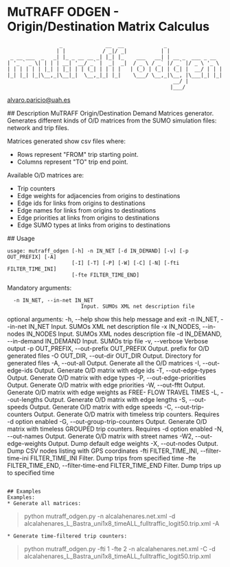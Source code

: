 # MuTRAFF ODGEN - Origin/Destination Matrix Calculus
```
                 _              __  __             _                  
                | |            / _|/ _|           | |                 
 _ __ ___  _   _| |_ _ __ __ _| |_| |_    ___   __| | __ _  ___ _ __  
| '_ ` _ \| | | | __| '__/ _` |  _|  _|  / _ \ / _` |/ _` |/ _ \ '_ \ 
| | | | | | |_| | |_| | | (_| | | | |   | (_) | (_| | (_| |  __/ | | |
|_| |_| |_|\__,_|\__|_|  \__,_|_| |_|    \___/ \__,_|\__, |\___|_| |_|
                                                      __/ |           
                                                     |___/            
```
alvaro.paricio@uah.es

## Description
MuTRAFF Origin/Destination Demand Matrices generator.
Generates different kinds of O/D matrices from the SUMO simulation files: network and trip files.

Matrices generated show csv files where:
* Rows represent "FROM" trip starting point.
* Columns represent "TO" trip end point.

Available O/D matrices are:
* Trip counters 
* Edge weights for adjacencies from origins to destinations
* Edge ids for links from origins to destinations
* Edge names for links from origins to destinations
* Edge priorities at links from origins to destinations
* Edge SUMO types at links from origins to destinations

## Usage
```
usage: mutraff_odgen [-h] -n IN_NET [-d IN_DEMAND] [-v] [-p OUT_PREFIX] [-A]
                     [-I] [-T] [-P] [-W] [-C] [-N] [-fti FILTER_TIME_INI]
                     [-fte FILTER_TIME_END]
```

Mandatory arguments:
```
  -n IN_NET, --in-net IN_NET
                        Input. SUMOs XML net description file
```

optional arguments:
  -h, --help            show this help message and exit
  -n IN_NET, --in-net IN_NET
                        Input. SUMOs XML net description file
  -x IN_NODES, --in-nodes IN_NODES
                        Input. SUMOs XML nodes description file
  -d IN_DEMAND, --in-demand IN_DEMAND
                        Input. SUMOs trip file
  -v, --verbose         Verbose output
  -p OUT_PREFIX, --out-prefix OUT_PREFIX
                        Output. prefix for O/D generated files
  -O OUT_DIR, --out-dir OUT_DIR
                        Output. Directory for generated files
  -A, --out-all         Output. Generate all the O/D matrices
  -I, --out-edge-ids    Output. Generate O/D matrix with edge ids
  -T, --out-edge-types  Output. Generate O/D matrix with edge types
  -P, --out-edge-priorities
                        Output. Generate O/D matrix with edge priorities
  -W, --out-fftt        Output. Generate O/D matrix with edge weights as FREE-
                        FLOW TRAVEL TIMES
  -L, --out-lengths     Output. Generate O/D matrix with edge lengths
  -S, --out-speeds      Output. Generate O/D matrix with edge speeds
  -C, --out-trip-counters
                        Output. Generate O/D matrix with timeless trip
                        counters. Requires -d option enabled
  -G, --out-group-trip-counters
                        Output. Generate O/D matrix with timeless GROUPED trip
                        counters. Requires -d option enabled
  -N, --out-names       Output. Generate O/D matrix with street names
  -W2, --out-edge-weights
                        Output. Dump default edge weights
  -X, --out-nodes       Output. Dump CSV nodes listing with GPS coordinates
  -fti FILTER_TIME_INI, --filter-time-ini FILTER_TIME_INI
                        Filter. Dump trips from specified time
  -fte FILTER_TIME_END, --filter-time-end FILTER_TIME_END
                        Filter. Dump trips up to specified time
```

## Examples
Examples:
* Generate all matrices:
```
> python mutraff_odgen.py -n alcalahenares.net.xml -d alcalahenares_L_Bastra_uni1x8_timeALL_fulltraffic_logit50.trip.xml -A
```
* Generate time-filtered trip counters:
```
> python mutraff_odgen.py -fti 1 -fte 2 -n alcalahenares.net.xml -C -d alcalahenares_L_Bastra_uni1x8_timeALL_fulltraffic_logit50.trip.xml
```
